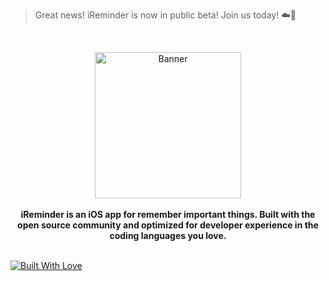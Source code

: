 > Great news! iReminder is now in public beta! Join us today! ☁️🎉

<br />
<p align="center">
    <img height="234" src="https://github.com/ialexballa/iReminder/blob/main/img/iReminder-banner.png" alt="Banner">
    <br />
    <br />
    <b>iReminder is an iOS app for remember important things. Built with the open source community and optimized for developer experience in the coding languages you love.</b>
    <br />
    <br />
</p>

[![Built With Love](https://img.shields.io/badge/Built-With%20Love-red)](https://appwrite.io/company/careers)
